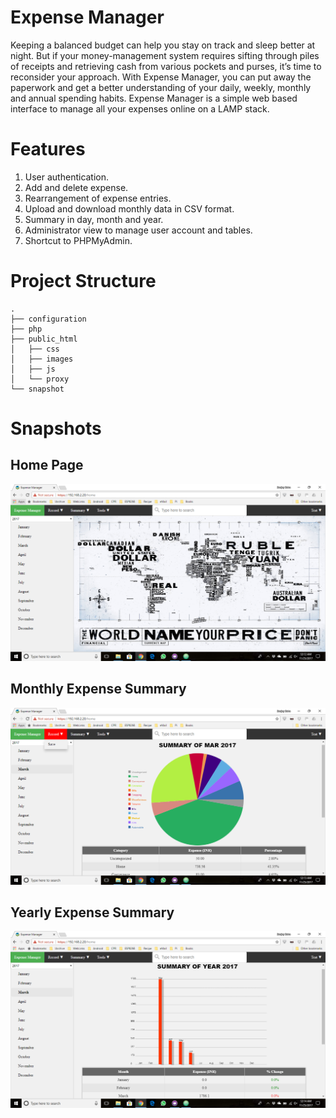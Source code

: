 # Expense Manager

Keeping a balanced budget can help you stay on track and sleep better at night. But if your money-management system requires sifting through piles of receipts and retrieving cash from various pockets and purses, it’s time to reconsider your approach. With Expense Manager, you can put away the paperwork and get a better understanding of your daily, weekly, monthly and annual spending habits. Expense Manager is a simple web based interface to manage all your expenses online on a LAMP stack.

# Features

1. User authentication. 
2. Add and delete expense.
3. Rearrangement of expense entries.
4. Upload and download monthly data in CSV format. 
5. Summary in day, month and year.
6. Administrator view to manage user account and tables.
7. Shortcut to PHPMyAdmin.

# Project Structure
    .
    ├── configuration
    ├── php
    ├── public_html
    │   ├── css
    │   ├── images
    │   ├── js
    │   └── proxy
    └── snapshot

# Snapshots

## Home Page
![Alt text](/snapshot/home.png?raw=true  "Home Page")

## Monthly Expense Summary
![Alt text](/snapshot/monthly_summary.png?raw=true "Monthly Summary Page")

## Yearly Expense Summary
![Alt text](/snapshot/yearly_summary.png?raw=true "Yearly Summary Page")
